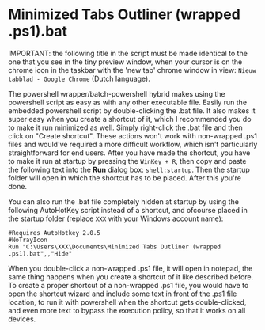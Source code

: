# Minimized Tabs Outliner (wrapped .ps1).bat
IMPORTANT: the following title in the script must be made identical to the one that you see in the tiny preview window, when your cursor is on the chrome icon in the taskbar with the 'new tab' chrome window in view: `Nieuw tabblad - Google Chrome` (Dutch language).

The powershell wrapper/batch-powershell hybrid makes using the powershell script as easy as with any other executable file. Easily run the embedded powershell script by double-clicking the .bat file. It also makes it super easy when you create a shortcut of it, which I recommended you do to make it run minimized as well. Simply right-click the .bat file and then click on "Create shortcut". These actions won't work with non-wrapped .ps1 files and would've required a more difficult workflow, which isn't particularly straightforward for end users. After you have made the shortcut, you have to make it run at startup by pressing the `WinKey + R`, then copy and paste the following text into the **Run** dialog box: `shell:startup`. Then the startup folder will open in which the shortcut has to be placed. After this you're done.

You can also run the .bat file completely hidden at startup by using the following AutoHotKey script instead of a shortcut, and ofcourse placed in the startup folder (replace `XXX` with your Windows account name):
```
#Requires AutoHotkey 2.0.5
#NoTrayIcon
Run "C:\Users\XXX\Documents\Minimized Tabs Outliner (wrapped .ps1).bat",,"Hide"
```

When you double-click a non-wrapped .ps1 file, it will open in notepad, the same thing happens when you create a shortcut of it like described before. To create a proper shortcut of a non-wrapped .ps1 file, you would have to open the shortcut wizard and include some text in front of the .ps1 file location, to run it with powershell when the shortcut gets double-clicked, and even more text to bypass the execution policy, so that it works on all devices.
